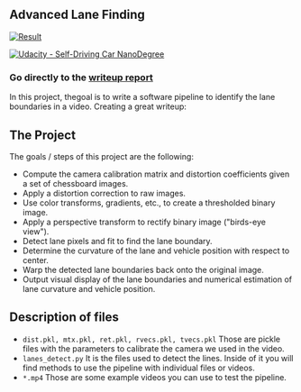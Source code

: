 ## Advanced Lane Finding
[![Result](https://j.gifs.com/mwrnyO.gif)](https://youtu.be/Wcl3YkgNxVg)

[![Udacity - Self-Driving Car NanoDegree](https://s3.amazonaws.com/udacity-sdc/github/shield-carnd.svg)](http://www.udacity.com/drive)

### Go directly to the [writeup report](https://github.com/sorny92/CarND-Advanced-Lane-Lines/blob/master/writeup.md)

In this project, thegoal is to write a software pipeline to identify the lane boundaries in a video.
Creating a great writeup:


The Project
---

The goals / steps of this project are the following:

* Compute the camera calibration matrix and distortion coefficients given a set of chessboard images.
* Apply a distortion correction to raw images.
* Use color transforms, gradients, etc., to create a thresholded binary image.
* Apply a perspective transform to rectify binary image ("birds-eye view").
* Detect lane pixels and fit to find the lane boundary.
* Determine the curvature of the lane and vehicle position with respect to center.
* Warp the detected lane boundaries back onto the original image.
* Output visual display of the lane boundaries and numerical estimation of lane curvature and vehicle position.

Description of files
---

* `dist.pkl, mtx.pkl, ret.pkl, rvecs.pkl, tvecs.pkl` Those are pickle files with the parameters to calibrate the camera we used in the video.
* `lanes_detect.py` It is the files used to detect the lines. Inside of it you will find methods to use the pipeline with individual files or videos.
* `*.mp4` Those are some example videos you can use to test the pipeline.
